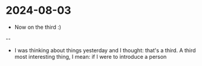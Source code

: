# 2024-08-03
* Now on the third :)

-- 

* I was thinking about things yesterday and I thought: that's a third. A third most interesting thing, I mean: if I were to introduce a person